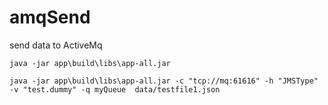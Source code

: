 # amqSend

send data to ActiveMq

```
java -jar app\build\libs\app-all.jar

java -jar app\build\libs\app-all.jar -c "tcp://mq:61616" -h "JMSType" -v "test.dummy" -q myQueue  data/testfile1.json



```
